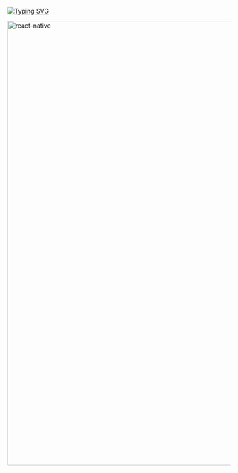 <a href="https://git.io/typing-svg"><img src="https://readme-typing-svg.herokuapp.com?font=Montserrat+Alternates&pause=1000&color=16B4FF&random=false&width=435&lines=Hi+there%2C+i%60m+Artyom.;I%60m+frontend+developer+from+Belarus." alt="Typing SVG" /></a>

<div width="50" height="50">
<img width="1000" height="1000" src="https://img.icons8.com/color/1000/000000/react-native.png" alt="react-native"/>
</div>

